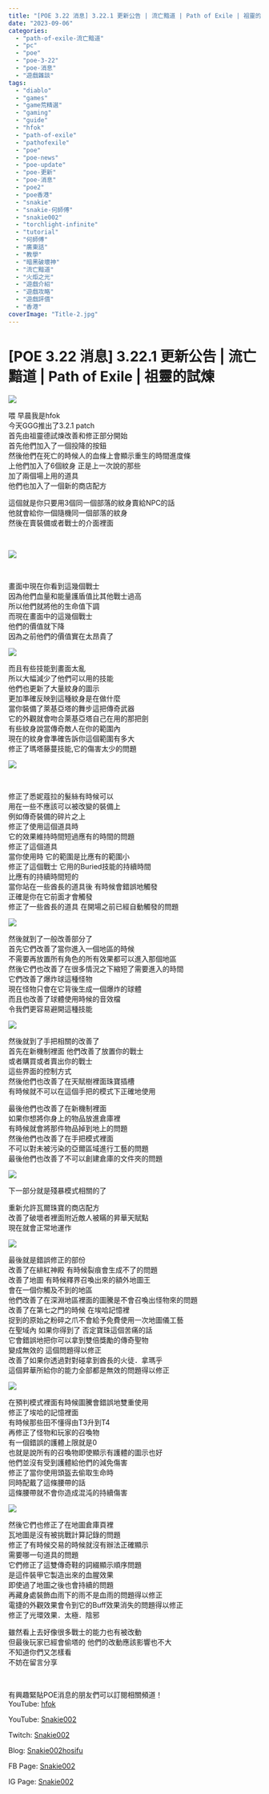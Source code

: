```yaml
---
title: "[POE 3.22 消息] 3.22.1 更新公告 | 流亡黯道 | Path of Exile | 祖靈的試煉"
date: "2023-09-06"
categories: 
  - "path-of-exile-流亡黯道"
  - "pc"
  - "poe"
  - "poe-3-22"
  - "poe-消息"
  - "遊戲雜談"
tags: 
  - "diablo"
  - "games"
  - "game荒精選"
  - "gaming"
  - "guide"
  - "hfok"
  - "path-of-exile"
  - "pathofexile"
  - "poe"
  - "poe-news"
  - "poe-update"
  - "poe-更新"
  - "poe-消息"
  - "poe2"
  - "poe香港"
  - "snakie"
  - "snakie-何師傅"
  - "snakie002"
  - "torchlight-infinite"
  - "tutorial"
  - "何師傅"
  - "廣東話"
  - "教學"
  - "暗黑破壞神"
  - "流亡黯道"
  - "火炬之光"
  - "遊戲介紹"
  - "遊戲攻略"
  - "遊戲評價"
  - "香港"
coverImage: "Title-2.jpg"
---
```


# \[POE 3.22 消息\] 3.22.1 更新公告 | 流亡黯道 | Path of Exile | 祖靈的試煉

  
![](WordPress/1-1-1-1024x576.png)  

  
喂 早晨我是hfok  
今天GGG推出了3.2.1 patch  
首先由祖靈德試煉改善和修正部分開始  
首先他們加入了一個投降的按鈕  
然後他們在死亡的時候人的血條上會顯示重生的時間進度條  
上他們加入了6個紋身 正是上一次說的那些  
加了兩個場上用的道具  
他們也加入了一個新的商店配方  

  
這個就是你只要用3個同一個部落的紋身賣給NPC的話  
他就會給你一個隨機同一個部落的紋身  
然後在賣裝備或者戰士的介面裡面  

  
   

  
![](WordPress/1-2-1.png)  

  
   

  
畫面中現在你看到這幾個戰士  
因為他們血量和能量護盾值比其他戰士過高  
所以他們就將他的生命值下調  
而現在畫面中的這幾個戰士  
他們的價值就下降  
因為之前他們的價值實在太昂貴了  

  
![](WordPress/1-4.png)  

  
而且有些技能到畫面太亂  
所以大幅減少了他們可以用的技能  
他們也更新了大量紋身的圖示  
更加準確反映到這種紋身是在做什麼  
當你裝備了萊基亞塔的舞步這把傳奇武器  
它的外觀就會吻合萊基亞塔自己在用的那把劍  
有些紋身說當傳奇敵人在你的範圍內  
現在的紋身會準確告訴你這個範圍有多大  
修正了瑪塔藤蔓技能,它的傷害太少的問題  

  
![](WordPress/1-5.png)  

  
   

  
修正了悉妮蔻拉的髮絲有時候可以  
用在一些不應該可以被改變的裝備上  
例如傳奇裝備的碎片之上  
修正了使用這個道具時  
它的效果維持時間短過應有的時間的問題  
修正了這個道具  
當你使用時 它的範圍是比應有的範圍小  
修正了這個戰士 它用的Buried技能的持續時間  
比應有的持續時間短的  
當你站在一些酋長的道具後 有時候會錯誤地觸發  
正確是你在它前面才會觸發  
修正了一些酋長的道具 在開場之前已經自動觸發的問題  

  
![](WordPress/2-4.png)  

  
然後就到了一般改善部分了  
首先它們改善了當你進入一個地區的時候  
不需要再放置所有角色的所有效果都可以進入那個地區  
然後它們也改善了在很多情況之下縮短了需要進入的時間  
它們改善了爆炸球這種怪物  
現在怪物只會在它背後生成一個爆炸的球體  
而且也改善了球體使用時候的音效檔  
令我們更容易避開這種技能  

  
![](WordPress/3-4.png)  

  
然後就到了手把相關的改善了  
首先在新機制裡面 他們改善了放置你的戰士  
或者購買或者賣出你的戰士  
這些界面的控制方式  
然後他們也改善了在天賦樹裡面珠寶插槽  
有時候就不可以在這個手把的模式下正確地使用  

  
最後他們也改善了在新機制裡面  
如果你想將你身上的物品放進倉庫裡  
有時候就會將那件物品掉到地上的問題  
然後他們也改善了在手把模式裡面  
不可以對未被污染的亞爾區域進行工藝的問題  
最後他們也改善了不可以創建倉庫的文件夾的問題  

  
![](WordPress/4-5.png)  

  
下一部分就是殘暴模式相關的了  

  
重新允許瓦爾珠寶的商店配方  
改善了破壞者裡面附近敵人被瞞的昇華天賦點  
現在就會正常地運作  

  
![](WordPress/5-1-1.png)  

  
最後就是錯誤修正的部份  
改善了在緋紅神殿 有時候裂痕會生成不了的問題  
改善了地圖 有時候釋界召喚出來的額外地圖王  
會在一個你觸及不到的地區  
他們改善了在深淵地區裡面的圖騰是不會召喚出怪物來的問題  
改善了在第七之門的時候 在埃哈記憶裡  
捉到的原始之粉碎之爪不會給予免費使用一次地圖儀工藝  
在聖域內 如果你得到了 否定寶珠這個苦痛的話  
它會錯誤地把你可以拿到雙倍獎勵的傳奇聖物  
變成無效的 這個問題得以修正  
改善了如果你透過對對碰拿到酋長的火徒．拿瑪乎  
這個昇華所給你的能力全部都是無效的問題得以修正  

  
![](WordPress/5-2-2.png)  

  
在預判模式裡面有時候圖騰會錯誤地雙重使用  
修正了埃哈的記憶裡面  
有時候那些田不懂得由T3升到T4  
再修正了怪物和玩家的召喚物  
有一個錯誤的護體上限就是0  
也就是說所有的召喚物即使顯示有護體的圖示也好  
他們並沒有受到護體給他們的減免傷害  
修正了當你使用頭盔去偷取生命時  
同時配戴了這條腰帶的話  
這條腰帶就不會你造成混沌的持續傷害  

  
![](WordPress/5-3-2.png)  

  
然後它們也修正了在地圖倉庫頁裡  
瓦地圖是沒有被挑戰計算記錄的問題  
修正了有時候交易的時候就沒有辦法正確顯示  
需要哪一句道具的問題  
它們修正了這雙傳奇鞋的詞綴顯示順序問題  
是這件裝甲它製造出來的血腥效果  
即使過了地圖之後也會持續的問題  
再藏身處裝飾血雨下的雨不是血雨的問題得以修正  
電捷的外觀效果會令到它的Buff效果消失的問題得以修正  
修正了光環效果．太極．陰邪  

  
雖然看上去好像很多戰士的能力也有被改動  
但最後玩家已經會偷塔的 他們的改動應該影響也不大  
不知道你們又怎樣看  
不妨在留言分享  

  
   

  
有興趣緊貼POE消息的朋友們可以訂閱相關頻道！  
YouTube: [hfok](https://www.youtube.com/channel/UC2m4uqcEr8pIxkO6odaDHjw/)  

  
  
YouTube: [Snakie002](https://www.youtube.com/c/Snakie002/)  

  
Twitch: [Snakie002](https://www.twitch.tv/snakie002/)  

  
Blog: [Snakie002hosifu](https://snakie002hosifu.blog/)  

  
FB Page: [Snakie002](https://www.facebook.com/Snakie002/)  

  
IG Page: [Snakie002](https://www.instagram.com/snakie002/)
